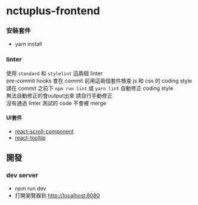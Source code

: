 
nctuplus-frontend
===

### 安裝套件
- yarn install

### linter
使用 `standard` 和 `stylelint` 這兩個 linter
<br />
pre-commit hooks 會在 commit 前用這兩個套件檢查 js 和 css 的 coding style
<br />
請在 commit 之前下 `npm run lint` 或 `yarn lint` 自動修正 coding style
<br />
無法自動修正的會output出來 請自行手動修正
<br />
沒有通過 linter 測試的 code 不會被 merge 

#### UI套件
- [react-scroll-component](https://github.com/flyingant/react-scroll-to-component)
- [react-tooltip](https://github.com/react-component/tooltip)


## 開發 
### dev server
- npm run dev
- 打開瀏覽器到 [http://localhost:8080](http://localhost:8080)

